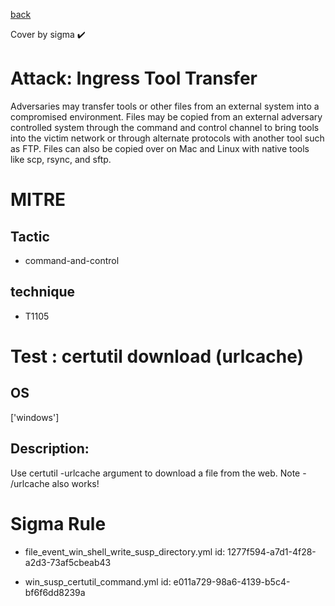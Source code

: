 [back](../index.md)

Cover by sigma :heavy_check_mark: 

# Attack: Ingress Tool Transfer

 Adversaries may transfer tools or other files from an external system into a compromised environment. Files may be copied from an external adversary controlled system through the command and control channel to bring tools into the victim network or through alternate protocols with another tool such as FTP. Files can also be copied over on Mac and Linux with native tools like scp, rsync, and sftp.

# MITRE
## Tactic
  - command-and-control

## technique
  - T1105

# Test : certutil download (urlcache)

## OS

 ['windows']

## Description:

 Use certutil -urlcache argument to download a file from the web. Note - /urlcache also works!


# Sigma Rule
 - file_event_win_shell_write_susp_directory.yml id: 1277f594-a7d1-4f28-a2d3-73af5cbeab43

 - win_susp_certutil_command.yml id: e011a729-98a6-4139-b5c4-bf6f6dd8239a


